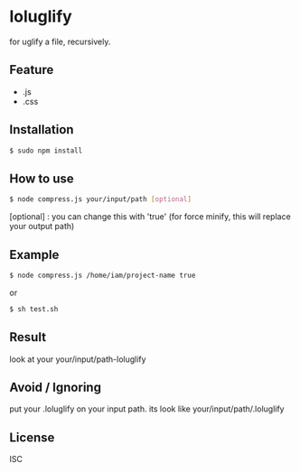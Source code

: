 # loluglify
for uglify a file, recursively.

## Feature
  - .js
  - .css

## Installation
```sh
$ sudo npm install
```

## How to use
```sh
$ node compress.js your/input/path [optional]
```

[optional] : you can change this with 'true' (for force minify, this will replace your output path)

## Example
```sh
$ node compress.js /home/iam/project-name true
```

or

```sh
$ sh test.sh
```

## Result
look at your your/input/path-loluglify

## Avoid / Ignoring
put your .loluglify on your input path. its look like your/input/path/.loluglify

## License
ISC